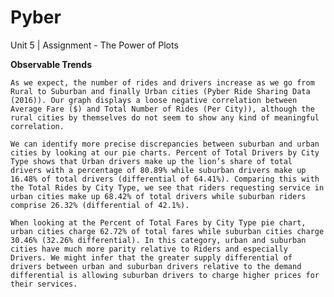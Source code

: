 # Pyber
Unit 5 | Assignment - The Power of Plots

**Observable Trends** 	

	As we expect, the number of rides and drivers increase as we go from Rural to Suburban and finally Urban cities (Pyber Ride Sharing Data (2016)). Our graph displays a loose negative correlation between Average Fare ($) and Total Number of Rides (Per City)), although the rural cities by themselves do not seem to show any kind of meaningful correlation. 
	
	We can identify more precise discrepancies between suburban and urban cities by looking at our pie charts. Percent of Total Drivers by City Type shows that Urban drivers make up the lion’s share of total drivers with a percentage of 80.89% while suburban drivers make up 16.48% of total drivers (differential of 64.41%). Comparing this with the Total Rides by City Type, we see that riders requesting service in urban cities make up 68.42% of total drivers while suburban riders comprise 26.32% (differential of 42.1%).
	
	When looking at the Percent of Total Fares by City Type pie chart, urban cities charge 62.72% of total fares while suburban cities charge 30.46% (32.26% differential). In this category, urban and suburban cities have much more parity relative to Riders and especially Drivers. We might infer that the greater supply differential of drivers between urban and suburban drivers relative to the demand differential is allowing suburban drivers to charge higher prices for their services. 
